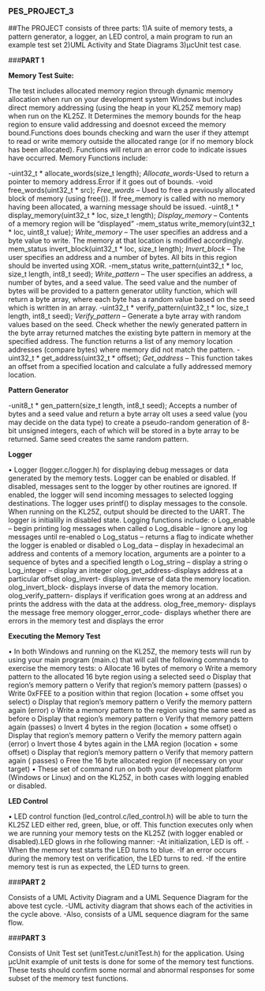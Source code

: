 ### PES_PROJECT_3
##The PROJECT consists of three parts:
1)A suite of memory tests, a pattern generator, a logger, an LED control, a main program to run an example test set
2)UML Activity and State Diagrams
3)μcUnit test case.

###**PART 1**

**Memory Test Suite:**

The test includes allocated memory region through dynamic memory allocation when run on your development system Windows  but includes direct memory addressing (using the heap in your KL25Z memory map) when run on the KL25Z.
It Determines the memory bounds for the heap region to ensure valid addressing and doesnot exceed the memory bound.Functions does bounds checking and warn the user if they attempt to read or write memory outside the allocated range (or if no memory block has been allocated). Functions will return an error code to indicate issues have occurred.
Memory Functions include:

-uint32_t * allocate_words(size_t length);
*Allocate_words*-Used to return a pointer to memory address.Error if it goes out of bounds.
-void free_words(uint32_t * src);
*Free_words* – Used to free a previously allocated block of memory (using free()). If free_memory is called with no memory having been allocated, a warning message should be issued.
-uint8_t * display_memory(uint32_t * loc, size_t length);
*Display_memory* – Contents of a memory region will be “displayed” 
-mem_status write_memory(uint32_t * loc, uint8_t value);
*Write_memory* – The user specifies an address and a byte value to write. The memory at that location is modified accordingly.
 mem_status invert_block(uint32_t * loc, size_t length);
*Invert_block* – The user specifies an address and a number of bytes. All bits in this region should be inverted using XOR.
-mem_status write_pattern(uint32_t * loc, size_t length, int8_t seed);
*Write_pattern* – The user specifies an address, a number of bytes, and a seed value. The seed value and the number of bytes will be provided to a pattern generator utility function, which will return a byte array, where each byte has a random value based on the seed which is written in an array.
-uint32_t * verify_pattern(uint32_t * loc, size_t length, int8_t seed);
*Verify_pattern* –  Generate a byte array with random values based on the seed. Check whether the newly generated pattern in the byte array returned matches the existing byte pattern in memory at the specified address. The function returns a list of any memory location addresses (compare bytes) where memory did not match the pattern.
-uint32_t * get_address(uint32_t * offset); 
*Get_address* – This function takes an offset from a specified location and calculate a fully addressed memory location.

**Pattern Generator**

-unit8_t * gen_pattern(size_t length, int8_t seed);
Accepts a number of bytes and a seed value and return a byte array
oIt uses a seed value (you may decide on the data type) to create a pseudo-random generation of 8-bit unsigned integers, each of which will be stored in a byte array to be returned. Same seed creates the same random pattern.

**Logger**

• Logger (logger.c/logger.h) for displaying debug messages or data generated by the memory tests. Logger can be enabled or disabled.
If disabled, messages sent to the logger by other routines are ignored. If enabled, the logger will send incoming messages to selected logging destinations.
The logger uses printf() to display messages to the console. When running on the KL25Z, output should be directed to the UART. The logger is initialilly in disabled state. Logging functions include:
o Log_enable – begin printing log messages when called
o Log_disable – ignore any log messages until re-enabled
o Log_status – returns a flag to indicate whether the logger is enabled or disabled
o Log_data – display in hexadecimal an address and contents of a memory location, arguments are a pointer to a sequence of bytes and a specified length
o Log_string – display a string
o Log_integer – display an integer
olog_get_address-displays address at a particular offset
olog_invert- displays inverse of data the memory location.
olog_invert_block- displays inverse of data the memory location.
olog_verify_pattern- displays if verification goes wrong at an address and prints the address with the data at the address.
olog_free_memory- displays the message free memory
ologger_error_code- displays whether there are errors in the memory test and displays the error 


**Executing the Memory Test**

• In both Windows and running on the KL25Z, the memory tests will run by using your main program (main.c) that will call the following commands to exercise the memory tests:
o Allocate 16 bytes of memory
o Write a memory pattern to the allocated 16 byte region using a selected seed
o Display that region’s memory pattern
o Verify that region’s memory pattern (passes)
o Write 0xFFEE to a position within that region (location + some offset you select)
o Display that region’s memory pattern
o Verify the memory pattern again (error)
o Write a memory pattern to the region using the same seed as before
o Display that region’s memory pattern
o Verify that memory pattern again (passes)
o Invert 4 bytes in the region (location + some offset)
o Display that region’s memory pattern
o Verify the memory pattern again (error)
o Invert those 4 bytes again in the LMA region (location + some offset)
o Display that region’s memory pattern
o Verify that memory pattern again ( passes)
o Free the 16 byte allocated region (if necessary on your target)
• These set of command run on both your development platform (Windows or Linux) and on the KL25Z, in both cases with logging enabled or disabled. 

**LED Control**

• LED control function (led_control.c/led_control.h) will be able to turn the KL25Z LED either red, green, blue, or off. This function executes only when we are running your memory tests on the KL25Z (with logger enabled or disabled).LED glows in rhe following manner:
-At initialization, LED is off.
-When the memory test starts the LED turns to blue.
-If an error occurs during the memory test on verification, the LED turns to red. 
-If the entire memory test is run as expected, the LED turns to green.

###**PART 2**

Consists of a UML Activity Diagram and a UML Sequence Diagram for the above test cycle.
-UML activity diagram that shows each of the activities in the cycle above. 
-Also, consists of a UML sequence diagram for the same flow. 

###**PART 3**

Consists of Unit Test set (unitTest.c/unitTest.h) for the application.
Using μcUnit example of unit tests is done for some of the memory test functions. These tests should confirm some normal and abnormal responses for some subset of the memory test functions.
